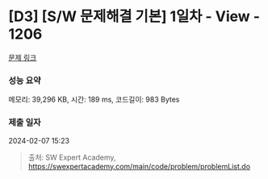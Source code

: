 # [D3] [S/W 문제해결 기본] 1일차 - View - 1206 

[문제 링크](https://swexpertacademy.com/main/code/problem/problemDetail.do?contestProbId=AV134DPqAA8CFAYh) 

### 성능 요약

메모리: 39,296 KB, 시간: 189 ms, 코드길이: 983 Bytes

### 제출 일자

2024-02-07 15:23



> 출처: SW Expert Academy, https://swexpertacademy.com/main/code/problem/problemList.do